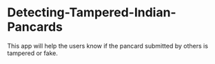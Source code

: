 # Detecting-Tampered-Indian-Pancards
This app will help the users know if the pancard submitted by others is tampered or fake.
